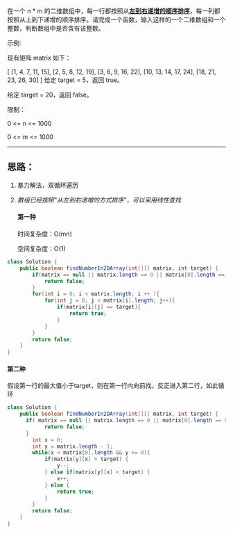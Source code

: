在一个 n * m 的二维数组中，每一行都按照从<u>**左到右递增的顺序排序**</u>，每一列都按照从上到下递增的顺序排序。请完成一个函数，输入这样的一个二维数组和一个整数，判断数组中是否含有该整数。

示例:

现有矩阵 matrix 如下：

[
  [1,   4,  7, 11, 15],
  [2,   5,  8, 12, 19],
  [3,   6,  9, 16, 22],
  [10, 13, 14, 17, 24],
  [18, 21, 23, 26, 30]
]
给定 target = 5，返回 true。

给定 target = 20，返回 false。

限制：

0 <= n <= 1000

0 <= m <= 1000

------

## 思路：

1. 暴力解法，双循环遍历

2. *数组已经按照"从左到右递增的方式排序"，可以采用线性查找*

   #### 第一种

   时间复杂度：O(mn)

   空间复杂度：O(1)

```java
class Solution {
    public boolean findNumberIn2DArray(int[][] matrix, int target) {
        if(matrix == null || matrix.length == 0 || matrix[0].length == 0 ){
            return false;
        }
        for(int i = 0; i < matrix.length; i ++ ){
            for(int j = 0; j < matrix[i].length; j++){
                if(matrix[i][j] == target){
                    return true;
                }
            }
        }
        return false;
    }
}
```

####        第二种 

假设第一行的最大值小于target，则在第一行内向前找，反正进入第二行，如此循环

```java
class Solution {
    public boolean findNumberIn2DArray(int[][] matrix, int target) {
      if( matrix == null || matrix.length == 0 || matrix[0].length == 0){
            return false;
      }
        int x = 0;
        int y = matrix.length - 1;
        while(x < matrix[0].length && y >= 0){
            if(matrix[y][x] > target) {
                y--;
            } else if(matrix[y][x] < target) {
                x++;
            } else {
                return true;
            }
        }
        return false;
    }
}
```

